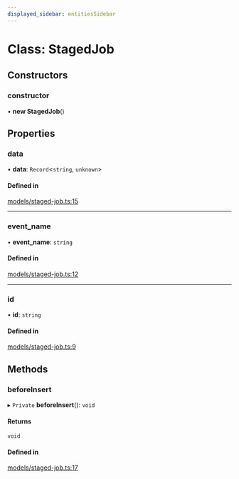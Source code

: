 ```yaml
---
displayed_sidebar: entitiesSidebar
---
```


# Class: StagedJob

## Constructors

### constructor

• **new StagedJob**()

## Properties

### data

• **data**: `Record`<`string`, `unknown`\>

#### Defined in

[models/staged-job.ts:15](https://github.com/medusajs/medusa/blob/6225aa57b/packages/medusa/src/models/staged-job.ts#L15)

___

### event\_name

• **event\_name**: `string`

#### Defined in

[models/staged-job.ts:12](https://github.com/medusajs/medusa/blob/6225aa57b/packages/medusa/src/models/staged-job.ts#L12)

___

### id

• **id**: `string`

#### Defined in

[models/staged-job.ts:9](https://github.com/medusajs/medusa/blob/6225aa57b/packages/medusa/src/models/staged-job.ts#L9)

## Methods

### beforeInsert

▸ `Private` **beforeInsert**(): `void`

#### Returns

`void`

#### Defined in

[models/staged-job.ts:17](https://github.com/medusajs/medusa/blob/6225aa57b/packages/medusa/src/models/staged-job.ts#L17)
